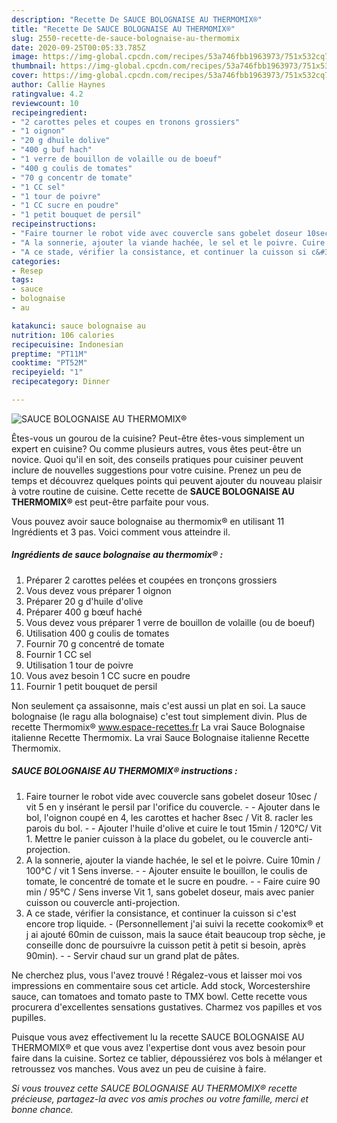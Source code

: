 ```yaml
---
description: "Recette De SAUCE BOLOGNAISE AU THERMOMIX®"
title: "Recette De SAUCE BOLOGNAISE AU THERMOMIX®"
slug: 2550-recette-de-sauce-bolognaise-au-thermomix
date: 2020-09-25T00:05:33.785Z
image: https://img-global.cpcdn.com/recipes/53a746fbb1963973/751x532cq70/sauce-bolognaise-au-thermomix-photo-principale-de-la-recette.jpg
thumbnail: https://img-global.cpcdn.com/recipes/53a746fbb1963973/751x532cq70/sauce-bolognaise-au-thermomix-photo-principale-de-la-recette.jpg
cover: https://img-global.cpcdn.com/recipes/53a746fbb1963973/751x532cq70/sauce-bolognaise-au-thermomix-photo-principale-de-la-recette.jpg
author: Callie Haynes
ratingvalue: 4.2
reviewcount: 10
recipeingredient:
- "2 carottes peles et coupes en tronons grossiers"
- "1 oignon"
- "20 g dhuile dolive"
- "400 g buf hach"
- "1 verre de bouillon de volaille ou de boeuf"
- "400 g coulis de tomates"
- "70 g concentr de tomate"
- "1 CC sel"
- "1 tour de poivre"
- "1 CC sucre en poudre"
- "1 petit bouquet de persil"
recipeinstructions:
- "Faire tourner le robot vide avec couvercle sans gobelet doseur 10sec / vit 5 en y insérant le persil par l&#39;orifice du couvercle.  Ajouter dans le bol, l&#39;oignon coupé en 4, les carottes et hacher 8sec / Vit 8. racler les parois du bol.  Ajouter l&#39;huile d&#39;olive et cuire le tout 15min / 120°C/ Vit 1. Mettre le panier cuisson à la place du gobelet, ou le couvercle anti-projection."
- "A la sonnerie, ajouter la viande hachée, le sel et le poivre. Cuire 10min / 100°C / vit 1 Sens inverse.   Ajouter ensuite le bouillon, le coulis de tomate, le concentré de tomate et le sucre en poudre.   Faire cuire 90 min / 95°C / Sens inverse Vit 1, sans gobelet doseur, mais avec panier cuisson ou couvercle anti-projection."
- "A ce stade, vérifier la consistance, et continuer la cuisson si c&#39;est encore trop liquide.  (Personnellement j&#39;ai suivi la recette cookomix® et j ai ajouté 60min de cuisson, mais la sauce était beaucoup trop sèche, je conseille donc de poursuivre la cuisson petit à petit si besoin, après 90min).  Servir chaud sur un grand plat de pâtes."
categories:
- Resep
tags:
- sauce
- bolognaise
- au

katakunci: sauce bolognaise au 
nutrition: 106 calories
recipecuisine: Indonesian
preptime: "PT11M"
cooktime: "PT52M"
recipeyield: "1"
recipecategory: Dinner

---
```



![SAUCE BOLOGNAISE AU THERMOMIX®](https://img-global.cpcdn.com/recipes/53a746fbb1963973/751x532cq70/sauce-bolognaise-au-thermomix-photo-principale-de-la-recette.jpg)

Êtes-vous un gourou de la cuisine? Peut-être êtes-vous simplement un expert en cuisine? Ou comme plusieurs autres, vous êtes peut-être un novice. Quoi qu'il en soit, des conseils pratiques pour cuisiner peuvent inclure de nouvelles suggestions pour votre cuisine. Prenez un peu de temps et découvrez quelques points qui peuvent ajouter du nouveau plaisir à votre routine de cuisine. Cette recette de <strong> SAUCE BOLOGNAISE AU THERMOMIX® </strong> est peut-être parfaite pour vous.

<!--inarticleads1-->

Vous pouvez avoir sauce bolognaise au thermomix® en utilisant 11 Ingrédients et 3 pas. Voici comment vous atteindre il.

##### Ingrédients de sauce bolognaise au thermomix® :

1. Préparer 2 carottes pelées et coupées en tronçons grossiers
1. Vous devez vous préparer 1 oignon
1. Préparer 20 g d&#39;huile d&#39;olive
1. Préparer 400 g bœuf haché
1. Vous devez vous préparer 1 verre de bouillon de volaille (ou de boeuf)
1. Utilisation 400 g coulis de tomates
1. Fournir 70 g concentré de tomate
1. Fournir 1 CC sel
1. Utilisation 1 tour de poivre
1. Vous avez besoin 1 CC sucre en poudre
1. Fournir 1 petit bouquet de persil


Non seulement ça assaisonne, mais c&#39;est aussi un plat en soi. La sauce bolognaise (le ragu alla bolognaise) c&#39;est tout simplement divin. Plus de recette Thermomix® www.espace-recettes.fr La vrai Sauce Bolognaise italienne Recette Thermomix. La vrai Sauce Bolognaise italienne Recette Thermomix. 

<!--inarticleads2-->

##### SAUCE BOLOGNAISE AU THERMOMIX® instructions :

1. Faire tourner le robot vide avec couvercle sans gobelet doseur 10sec / vit 5 en y insérant le persil par l&#39;orifice du couvercle. -  - Ajouter dans le bol, l&#39;oignon coupé en 4, les carottes et hacher 8sec / Vit 8. racler les parois du bol. -  - Ajouter l&#39;huile d&#39;olive et cuire le tout 15min / 120°C/ Vit 1. Mettre le panier cuisson à la place du gobelet, ou le couvercle anti-projection.
1. A la sonnerie, ajouter la viande hachée, le sel et le poivre. Cuire 10min / 100°C / vit 1 Sens inverse.  -  - Ajouter ensuite le bouillon, le coulis de tomate, le concentré de tomate et le sucre en poudre.  -  - Faire cuire 90 min / 95°C / Sens inverse Vit 1, sans gobelet doseur, mais avec panier cuisson ou couvercle anti-projection.
1. A ce stade, vérifier la consistance, et continuer la cuisson si c&#39;est encore trop liquide.  - (Personnellement j&#39;ai suivi la recette cookomix® et j ai ajouté 60min de cuisson, mais la sauce était beaucoup trop sèche, je conseille donc de poursuivre la cuisson petit à petit si besoin, après 90min). -  - Servir chaud sur un grand plat de pâtes.


Ne cherchez plus, vous l&#39;avez trouvé ! Régalez-vous et laisser moi vos impressions en commentaire sous cet article. Add stock, Worcestershire sauce, can tomatoes and tomato paste to TMX bowl. Cette recette vous procurera d&#39;excellentes sensations gustatives. Charmez vos papilles et vos pupilles. 

<!--inarticleads1-->

<p>
Puisque vous avez effectivement lu la recette SAUCE BOLOGNAISE AU THERMOMIX® et que vous avez l'expertise dont vous avez besoin pour faire dans la cuisine. Sortez ce tablier, dépoussiérez vos bols à mélanger et retroussez vos manches. Vous avez un peu de cuisine à faire.
</p>

<p>
<i>Si vous trouvez cette SAUCE BOLOGNAISE AU THERMOMIX® recette précieuse, partagez-la avec vos amis proches ou votre famille, merci et bonne chance.</i>
</p>
